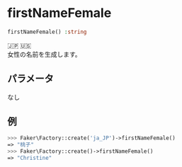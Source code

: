 # firstNameFemale
```php
firstNameFemale() :string
```
:jp: :us:  
女性の名前を生成します。

## パラメータ
なし

## 例
```php
>>> Faker\Factory::create('ja_JP')->firstNameFemale()
=> "桃子"
>>> Faker\Factory::create()->firstNameFemale()
=> "Christine"
```
